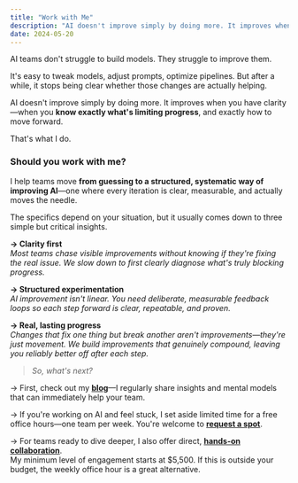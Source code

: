 ```yaml
---
title: "Work with Me"
description: "AI doesn't improve simply by doing more. It improves when you have clarity—when you know exactly what's limiting progress, and exactly how to move forward. That's what I do."
date: 2024-05-20
---
```


AI teams don't struggle to build models. They struggle to improve them.

It's easy to tweak models, adjust prompts, optimize pipelines. But after a while, it stops being clear whether those changes are actually helping.

AI doesn't improve simply by doing more. It improves when you have clarity—when you **know exactly what's limiting progress**, and exactly how to move forward.

That's what I do.

### Should you work with me?

I help teams move **from guessing to a structured, systematic way of improving AI**—one where every iteration is clear, measurable, and actually moves the needle.

The specifics depend on your situation, but it usually comes down to three simple but critical insights.

**→ Clarity first**  
_Most teams chase visible improvements without knowing if they're fixing the real issue. We slow down to first clearly diagnose what's truly blocking progress._

**→ Structured experimentation**  
_AI improvement isn't linear. You need deliberate, measurable feedback loops so each step forward is clear, repeatable, and proven._

**→ Real, lasting progress**  
_Changes that fix one thing but break another aren't improvements—they're just movement. We build improvements that genuinely compound, leaving you reliably better off after each step._

> _So, what's next?_

→ First, check out my [**blog**](../articles/)—I regularly share insights and mental models that can immediately help your team.

→ If you're working on AI and feel stuck, I set aside limited time for a free office hours—one team per week. You're welcome to [**request a spot**](https://form.typeform.com/to/VQqJ2ZDT).

→ For teams ready to dive deeper, I also offer direct, [**hands-on collaboration**](mailto:louis-dupont@live.fr).  
My minimum level of engagement starts at $5,500. If this is outside your budget, the weekly office hour is a great alternative.
